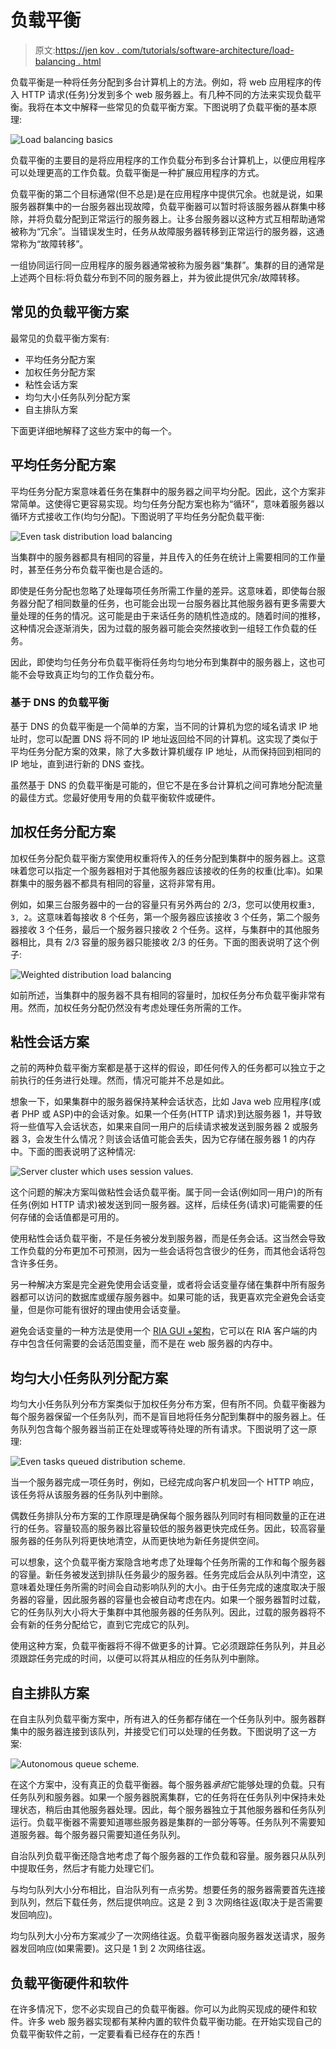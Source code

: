 # 负载平衡

> 原文:[https://jen kov . com/tutorials/software-architecture/load-balancing . html](https://jenkov.com/tutorials/software-architecture/load-balancing.html)

负载平衡是一种将任务分配到多台计算机上的方法。例如，将 web 应用程序的传入 HTTP 请求(任务)分发到多个 web 服务器上。有几种不同的方法来实现负载平衡。我将在本文中解释一些常见的负载平衡方案。下图说明了负载平衡的基本原理:

![Load balancing basics](../Images/137b5b15df77cb0494b3ddcf4a79978e.png)

负载平衡的主要目的是将应用程序的工作负载分布到多台计算机上，以便应用程序可以处理更高的工作负载。负载平衡是一种扩展应用程序的方式。

负载平衡的第二个目标通常(但不总是)是在应用程序中提供冗余。也就是说，如果服务器群集中的一台服务器出现故障，负载平衡器可以暂时将该服务器从群集中移除，并将负载分配到正常运行的服务器上。让多台服务器以这种方式互相帮助通常被称为“冗余”。当错误发生时，任务从故障服务器转移到正常运行的服务器，这通常称为“故障转移”。

一组协同运行同一应用程序的服务器通常被称为服务器“集群”。集群的目的通常是上述两个目标:将负载分布到不同的服务器上，并为彼此提供冗余/故障转移。

## 常见的负载平衡方案

最常见的负载平衡方案有:

*   平均任务分配方案
*   加权任务分配方案
*   粘性会话方案
*   均匀大小任务队列分配方案
*   自主排队方案

下面更详细地解释了这些方案中的每一个。

## 平均任务分配方案

平均任务分配方案意味着任务在集群中的服务器之间平均分配。因此，这个方案非常简单。这使得它更容易实现。均匀任务分配方案也称为“循环”，意味着服务器以循环方式接收工作(均匀分配)。下图说明了平均任务分配负载平衡:

![Even task distribution load balancing](../Images/4533b1238a809df56a3027d28265ab83.png)

当集群中的服务器都具有相同的容量，并且传入的任务在统计上需要相同的工作量时，甚至任务分布负载平衡也是合适的。

即使是任务分配也忽略了处理每项任务所需工作量的差异。这意味着，即使每台服务器分配了相同数量的任务，也可能会出现一台服务器比其他服务器有更多需要大量处理的任务的情况。这可能是由于来话任务的随机性造成的。随着时间的推移，这种情况会逐渐消失，因为过载的服务器可能会突然接收到一组轻工作负载的任务。

因此，即使均匀任务分布负载平衡将任务均匀地分布到集群中的服务器上，这也可能不会导致真正均匀的工作负载分布。

### 基于 DNS 的负载平衡

基于 DNS 的负载平衡是一个简单的方案，当不同的计算机为您的域名请求 IP 地址时，您可以配置 DNS 将不同的 IP 地址返回给不同的计算机。这实现了类似于平均任务分配方案的效果，除了大多数计算机缓存 IP 地址，从而保持回到相同的 IP 地址，直到进行新的 DNS 查找。

虽然基于 DNS 的负载平衡是可能的，但它不是在多台计算机之间可靠地分配流量的最佳方式。您最好使用专用的负载平衡软件或硬件。

## 加权任务分配方案

加权任务分配负载平衡方案使用权重将传入的任务分配到集群中的服务器上。这意味着您可以指定一个服务器相对于其他服务器应该接收的任务的权重(比率)。如果群集中的服务器不都具有相同的容量，这将非常有用。

例如，如果三台服务器中的一台的容量只有另外两台的 2/3，您可以使用权重`3, 3, 2`。这意味着每接收 8 个任务，第一个服务器应该接收 3 个任务，第二个服务器接收 3 个任务，最后一个服务器只接收 2 个任务。这样，与集群中的其他服务器相比，具有 2/3 容量的服务器只能接收 2/3 的任务。下面的图表说明了这个例子:

![Weighted distribution load balancing](../Images/431a3c8f95dac2d1a86143927e773540.png)

如前所述，当集群中的服务器不具有相同的容量时，加权任务分布负载平衡非常有用。然而，加权任务分配仍然没有考虑处理任务所需的工作。

## 粘性会话方案

之前的两种负载平衡方案都是基于这样的假设，即任何传入的任务都可以独立于之前执行的任务进行处理。然而，情况可能并不总是如此。

想象一下，如果集群中的服务器保持某种会话状态，比如 Java web 应用程序(或者 PHP 或 ASP)中的会话对象。如果一个任务(HTTP 请求)到达服务器 1，并导致将一些值写入会话状态，如果来自同一用户的后续请求被发送到服务器 2 或服务器 3，会发生什么情况？则该会话值可能会丢失，因为它存储在服务器 1 的内存中。下面的图表说明了这种情况:

![Server cluster which uses session values.](../Images/43eb1d4a3ae04efc1d784ab033d32a25.png)

这个问题的解决方案叫做粘性会话负载平衡。属于同一会话(例如同一用户)的所有任务(例如 HTTP 请求)被发送到同一服务器。这样，后续任务(请求)可能需要的任何存储的会话值都是可用的。

使用粘性会话负载平衡，不是任务被分发到服务器，而是任务会话。这当然会导致工作负载的分布更加不可预测，因为一些会话将包含很少的任务，而其他会话将包含许多任务。

另一种解决方案是完全避免使用会话变量，或者将会话变量存储在集群中所有服务器都可以访问的数据库或缓存服务器中。如果可能的话，我更喜欢完全避免会话变量，但是你可能有很好的理由使用会话变量。

避免会话变量的一种方法是使用一个 [RIA GUI +架构](/software-architecture/ria-architecture.html)，它可以在 RIA 客户端的内存中包含任何需要的会话范围变量，而不是在 web 服务器的内存中。

## 均匀大小任务队列分配方案

均匀大小任务队列分布方案类似于加权任务分布方案，但有所不同。负载平衡器为每个服务器保留一个任务队列，而不是盲目地将任务分配到集群中的服务器上。任务队列包含每个服务器当前正在处理或等待处理的所有请求。下图说明了这一原理:

![Even tasks queued distribution scheme.](../Images/3d9ce76172ea55b7ab53a60d1e3e551b.png)

当一个服务器完成一项任务时，例如，已经完成向客户机发回一个 HTTP 响应，该任务将从该服务器的任务队列中删除。

偶数任务排队分布方案的工作原理是确保每个服务器队列同时有相同数量的正在进行的任务。容量较高的服务器比容量较低的服务器更快完成任务。因此，较高容量服务器的任务队列将更快地清空，从而更快地为新任务提供空间。

可以想象，这个负载平衡方案隐含地考虑了处理每个任务所需的工作和每个服务器的容量。新任务被发送到排队任务最少的服务器。任务完成后会从队列中清空，这意味着处理任务所需的时间会自动影响队列的大小。由于任务完成的速度取决于服务器的容量，因此服务器的容量也会被自动考虑在内。如果一个服务器暂时过载，它的任务队列大小将大于集群中其他服务器的任务队列。因此，过载的服务器将不会有新的任务分配给它，直到它完成它的队列。

使用这种方案，负载平衡器将不得不做更多的计算。它必须跟踪任务队列，并且必须跟踪任务完成的时间，以便可以将其从相应的任务队列中删除。

## 自主排队方案

在自主队列负载平衡方案中，所有进入的任务都存储在一个任务队列中。服务器群集中的服务器连接到该队列，并接受它们可以处理的任务数。下图说明了这一方案:

![Autonomous queue scheme.](../Images/fb7e5496b2efa09271478f90fc19099c.png)

在这个方案中，没有真正的负载平衡器。每个服务器*承担*它能够处理的负载。只有任务队列和服务器。如果一个服务器脱离集群，它的任务将在任务队列中保持未处理状态，稍后由其他服务器处理。因此，每个服务器独立于其他服务器和任务队列运行。负载平衡器不需要知道哪些服务器是集群的一部分等等。任务队列不需要知道服务器。每个服务器只需要知道任务队列。

自治队列负载平衡还隐含地考虑了每个服务器的工作负载和容量。服务器只从队列中提取任务，然后才有能力处理它们。

与均匀队列大小分布相比，自治队列有一点劣势。想要任务的服务器需要首先连接到队列，然后下载任务，然后提供响应。这是 2 到 3 次网络往返(取决于是否需要发回响应)。

均匀队列大小分布方案减少了一次网络往返。负载平衡器向服务器发送请求，服务器发回响应(如果需要)。这只是 1 到 2 次网络往返。

## 负载平衡硬件和软件

在许多情况下，您不必实现自己的负载平衡器。你可以为此购买现成的硬件和软件。许多 web 服务器实现都有某种内置的软件负载平衡功能。在开始实现自己的负载平衡软件之前，一定要看看已经存在的东西！